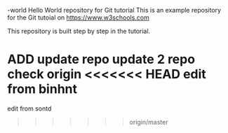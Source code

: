 
-world
Hello World repository for Git tutorial
This is an example repository for the Git tutoial on https://www.w3schools.com

This repository is built step by step in the tutorial.

ADD update repo
update 2
repo
check
origin
<<<<<<< HEAD
edit from binhnt
=======
edit from sontd
>>>>>>> origin/master
